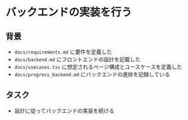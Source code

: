 # バックエンドの実装を行う

## 背景

- `docs/requirements.md` に要件を定義した
- `docs/backend.md` にフロントエンドの設計を記載した
- `docs/usecases.tsv` に想定されるページ構成とユースケースを定義した
- `docs/progress_backend.md` にバックエンドの進捗を記録している

## タスク

- 設計に従ってバックエンドの実装を続ける
